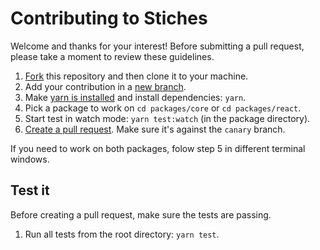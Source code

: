 # Contributing to Stiches

Welcome and thanks for your interest! Before submitting a pull request, please take a moment to review these guidelines.

1. [Fork](https://docs.github.com/en/github/getting-started-with-github/fork-a-repo) this repository and then clone it to your machine.
2. Add your contribution in a [new branch](https://docs.github.com/en/github/getting-started-with-github/github-glossary#checkout).
3. Make [yarn is installed](https://classic.yarnpkg.com/en/docs/install/) and install dependencies: `yarn`. 
4. Pick a package to work on `cd packages/core` or `cd packages/react`.
5. Start test in watch mode: `yarn test:watch` (in the package directory).
6. [Create a pull request](https://docs.github.com/en/github/collaborating-with-issues-and-pull-requests/creating-a-pull-request-from-a-fork). Make sure it's against the `canary` branch.

If you need to work on both packages, folow step 5 in different terminal windows.

## Test it
Before creating a pull request, make sure the tests are passing.
1. Run all tests from the root directory: `yarn test`.

